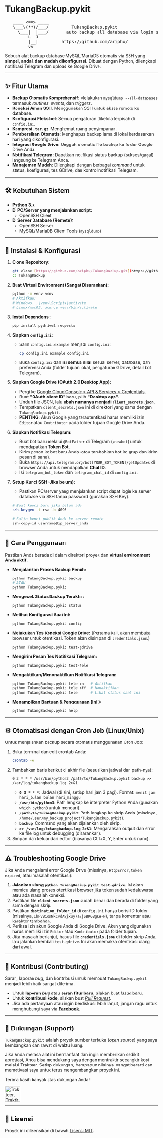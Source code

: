 # TukangBackup.pykit

<pre>
   ____ <==> ____
   \___\(**)/___/         TukangBackup.pykit
     \___|  |___/       auto backup all database via login ssh
         L  J
         |__|         https://github.com/ariphx/
         vv
</pre>

Sebuah alat backup database MySQL/MariaDB otomatis via SSH yang **simpel, andal, dan mudah dikonfigurasi**. Dibuat dengan Python, dilengkapi notifikasi Telegram dan upload ke Google Drive.

---

## ✨ Fitur Utama

* **Backup Otomatis Komprehensif**: Melakukan `mysqldump --all-databases` termasuk *routines*, *events*, dan *triggers*.
* **Koneksi Aman SSH**: Menggunakan SSH untuk akses remote ke database.
* **Konfigurasi Fleksibel**: Semua pengaturan dikelola terpisah di `config.ini`.
* **Kompresi `.tar.gz`**: Menghemat ruang penyimpanan.
* **Pembersihan Otomatis**: Menghapus backup lama di lokal berdasarkan hari yang dikonfigurasi.
* **Integrasi Google Drive**: Unggah otomatis file backup ke folder Google Drive Anda.
* **Notifikasi Telegram**: Dapatkan notifikasi status backup (sukses/gagal) langsung ke Telegram Anda.
* **Manajemen Mudah**: Dilengkapi dengan berbagai *command* untuk status, konfigurasi, tes GDrive, dan kontrol notifikasi Telegram.

---

## 🛠️ Kebutuhan Sistem

* **Python 3.x**
* **Di PC/Server yang menjalankan script:**
    * OpenSSH Client
* **Di Server Database (Remote):**
    * OpenSSH Server
    * MySQL/MariaDB Client Tools (`mysqldump`)

---

## 🚀 Instalasi & Konfigurasi

1.  **Clone Repository:**
    ```bash
    git clone [https://github.com/ariphx/TukangBackup.git](https://github.com/ariphx/TukangBackup.git)
    cd TukangBackup
    ```

2.  **Buat Virtual Environment (Sangat Disarankan):**
    ```bash
    python -m venv venv
    # Aktifkan:
    # Windows: .\venv\Scripts\activate
    # Linux/macOS: source venv/bin/activate
    ```

3.  **Instal Dependensi:**
    ```bash
    pip install pydrive2 requests
    ```

4.  **Siapkan `config.ini`:**
    * Salin `config.ini.example` menjadi `config.ini`:
        ```bash
        cp config.ini.example config.ini
        ```
    * Buka `config.ini` dan **isi semua nilai** sesuai server, database, dan preferensi Anda (folder tujuan lokal, pengaturan GDrive, detail bot Telegram).

5.  **Siapkan Google Drive (OAuth 2.0 Desktop App):**
    * Pergi ke [Google Cloud Console > API & Services > Credentials](https://console.cloud.google.com/apis/credentials).
    * Buat **"OAuth client ID"** baru, pilih **"Desktop app"**.
    * Unduh file JSON, lalu **ubah namanya menjadi `client_secrets.json`**.
    * Tempatkan `client_secrets.json` ini di direktori yang sama dengan `TukangBackup.pykit`.
    * **PENTING**: Akun Google yang terautentikasi harus memiliki izin `Editor` atau `Contributor` pada folder tujuan Google Drive Anda.

6.  **Siapkan Notifikasi Telegram:**
    * Buat bot baru melalui `@BotFather` di Telegram (`/newbot`) untuk mendapatkan **Token Bot**.
    * Kirim pesan ke bot baru Anda (atau tambahkan bot ke grup dan kirim pesan di sana).
    * Buka `https://api.telegram.org/bot[YOUR_BOT_TOKEN]/getUpdates` di browser Anda untuk mendapatkan **Chat ID**.
    * Isi `telegram_bot_token` dan `telegram_chat_id` di `config.ini`.

7.  **Setup Kunci SSH (Jika belum):**
    * Pastikan PC/server yang menjalankan script dapat login ke server database via SSH tanpa password (gunakan SSH Key).
    ```bash
    # Buat kunci baru jika belum ada
    ssh-keygen -t rsa -b 4096

    # Salin kunci publik Anda ke server remote
    ssh-copy-id username@ip_server_anda
    ```

---

## 🚀 Cara Penggunaan

Pastikan Anda berada di dalam direktori proyek dan **virtual environment Anda aktif**.

* **Menjalankan Proses Backup Penuh:**
    ```bash
    python TukangBackup.pykit backup
    # ATAU
    python TukangBackup.pykit
    ```

* **Mengecek Status Backup Terakhir:**
    ```bash
    python TukangBackup.pykit status
    ```

* **Melihat Konfigurasi Saat Ini:**
    ```bash
    python TukangBackup.pykit config
    ```

* **Melakukan Tes Koneksi Google Drive:**
    (Pertama kali, akan membuka browser untuk otentikasi. Token akan disimpan di `credentials.json`.)
    ```bash
    python TukangBackup.pykit test-gdrive
    ```

* **Mengirim Pesan Tes Notifikasi Telegram:**
    ```bash
    python TukangBackup.pykit test-tele
    ```

* **Mengaktifkan/Menonaktifkan Notifikasi Telegram:**
    ```bash
    python TukangBackup.pykit tele on   # Aktifkan
    python TukangBackup.pykit tele off  # Nonaktifkan
    python TukangBackup.pykit tele      # Lihat status saat ini
    ```

* **Menampilkan Bantuan & Penggunaan (Ini!):**
    ```bash
    python TukangBackup.pykit help
    ```

---

## ⚙️ Otomatisasi dengan Cron Job (Linux/Unix)

Untuk menjalankan backup secara otomatis menggunakan Cron Job:

1.  Buka terminal dan edit crontab Anda:
    ```bash
    crontab -e
    ```
2.  Tambahkan baris berikut di akhir file (sesuaikan jadwal dan path-nya):
    ```crontab
    0 3 * * * /usr/bin/python3 /path/to/TukangBackup.pykit backup >> /var/log/tukangbackup.log 2>&1
    ```
    * **`0 3 * * *`**: Jadwal (di sini, setiap hari jam 3 pagi). Format: `menit jam hari_bulan bulan hari_minggu`.
    * **`/usr/bin/python3`**: Path lengkap ke interpreter Python Anda (gunakan `which python3` untuk mencari).
    * **`/path/to/TukangBackup.pykit`**: Path lengkap ke skrip Anda (misalnya, `/home/user/my_backup_project/TukangBackup.pykit`).
    * **`backup`**: Command yang akan dijalankan oleh skrip.
    * **`>> /var/log/tukangbackup.log 2>&1`**: Mengarahkan output dan error ke file log untuk debugging (disarankan).
3.  Simpan dan keluar dari editor (biasanya Ctrl+X, Y, Enter untuk nano).

---

## ⚠️ Troubleshooting Google Drive

Jika Anda mengalami error Google Drive (misalnya, `HttpError`, `token expired`, atau masalah otentikasi):

1.  **Jalankan ulang `python TukangBackup.pykit test-gdrive`**. Ini akan memicu ulang proses otentikasi browser jika token sudah kedaluwarsa atau ada masalah koneksi.
2.  Pastikan file **`client_secrets.json`** sudah benar dan berada di folder yang sama dengan skrip.
3.  Pastikan **`destination_folder_id`** di `config.ini` hanya berisi ID folder (misalnya, `1bFvBiosNkCvdAwjxuy7avjSBKGBgKW-N`), tanpa komentar atau karakter tambahan.
4.  Periksa izin akun Google Anda di Google Drive. Akun yang digunakan harus memiliki izin `Editor` atau `Kontributor` pada folder tujuan.
5.  Jika masalah berlanjut, hapus file **`credentials.json`** di folder skrip Anda, lalu jalankan kembali `test-gdrive`. Ini akan memaksa otentikasi ulang dari awal.

---

## 🤝 Kontribusi (Contributing)

Saran, laporan *bug*, dan kontribusi untuk membuat `TukangBackup.pykit` menjadi lebih baik sangat diterima.

* Untuk **laporan *bug*** atau **saran fitur baru**, silakan buat [*Issue* baru](https://github.com/ariphx/TukangBackup/issues).
* Untuk **kontribusi kode**, silakan buat [*Pull Request*](https://github.com/ariphx/TukangBackup/pulls).
* Jika ada pertanyaan atau ingin berdiskusi lebih lanjut, jangan ragu untuk menghubungi saya via **[Facebook](https://fb.me/arif.kun.456)**.

---

## 🙏 Dukungan (Support)

`TukangBackup.pykit` adalah proyek sumber terbuka (*open source*) yang saya kembangkan dan rawat di waktu luang.

Jika Anda merasa alat ini bermanfaat dan ingin memberikan sedikit apresiasi, Anda bisa mendukung saya dengan mentraktir secangkir kopi melalui Trakteer. Setiap dukungan, berapapun nilainya, sangat berarti dan memotivasi saya untuk terus mengembangkan proyek ini.

Terima kasih banyak atas dukungan Anda!

<a href="https://trakteer.id/ariphx/tip" target="_blank"><img id="wse-buttons-preview" src="https://cdn.trakteer.id/images/embed/trbtn-red-5.png" height="50" style="border:0px;height:50px;" alt="Trakteer, Traktir Kopi"></a>

---

## 📄 Lisensi

Proyek ini dilisensikan di bawah [Lisensi MIT](https://github.com/ariphx/TukangBackup/blob/main/LICENSE).
